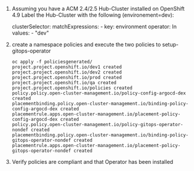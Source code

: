 
1. Assuming you have a ACM 2.4/2.5 Hub-Cluster installed on OpenShift 4.9
   Label the Hub-Cluster with the following (environement=dev):

    clusterSelector:
        matchExpressions:
        - key: environment
            operator: In
            values:
            - "dev"

2. create a namespace policies and execute the two policies to setup-gitops-operator            
  
    ```
    oc apply -f policiesgenerated/
    project.project.openshift.io/dev1 created
    project.project.openshift.io/dev2 created
    project.project.openshift.io/prod created
    project.project.openshift.io/qa created
    project.project.openshift.io/policies created
    policy.policy.open-cluster-management.io/policy-config-argocd-dex created
    placementbinding.policy.open-cluster-management.io/binding-policy-config-argocd-dex created
    placementrule.apps.open-cluster-management.io/placement-policy-config-argocd-dex created
    policy.policy.open-cluster-management.io/policy-gitops-operator-nondef created
    placementbinding.policy.open-cluster-management.io/binding-policy-gitops-operator-nondef created
    placementrule.apps.open-cluster-management.io/placement-policy-gitops-operator-nondef created
    ```

3. Verify policies are compliant and that Operator has been installed   